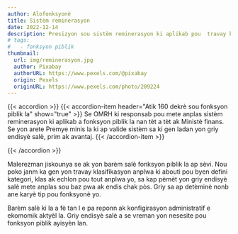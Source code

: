 ```yaml
---
author: Alofonksyonè
title: Sistèm reminerasyon
date: 2022-12-14
description: Presizyon sou sistèm reminerasyon ki aplikab pou  travay ki nan Leta yo
# tags:
#   - fonksyon piblik
thumbnail:
  url: img/reminerasyon.jpg
  author: Pixabay
  authorURL: https://www.pexels.com/@pixabay
  origin: Pexels
  originURL: https://www.pexels.com/photo/209224
---
```


{{< accordion >}}
  {{< accordion-item header="Atik 160 dekrè sou fonksyon piblik la" show="true" >}}
  Se OMRH ki responsab pou mete anplas sistèm reminerasyon ki aplikab a fonksyon piblik la nan tèt a tèt ak Ministè finans. Se yon arete Premye minis la ki ap valide sistèm sa ki gen ladan yon griy endisyè salè, prim ak avantaj.
  {{< /accordion-item >}}
  <!-- {{< accordion-item header="Accordion Item #3" >}}
    This is the third item's accordion body.
  {{< /accordion-item >}} -->
{{< /accordion >}}

Malerezman jiskounya se ak yon barèm salè fonksyon piblik la ap sèvi. Nou poko janm ka gen yon travay klasifikasyon anplwa ki abouti pou byen defini kategori, klas ak echlon pou tout anplwa yo, sa kap pèmèt yon griy endisyè salè mete anplas sou baz pwa ak endis chak pòs. Griy sa ap detèminè nonb ane karyè tip pou fonksyonè yo. 

Barèm salè ki la a fè tan l e pa reponn ak konfigirasyon administratif e ekomomik aktyèl la. Griy endisyè salè a se vreman yon nesesite pou fonksyon piblik ayisyèn lan. 